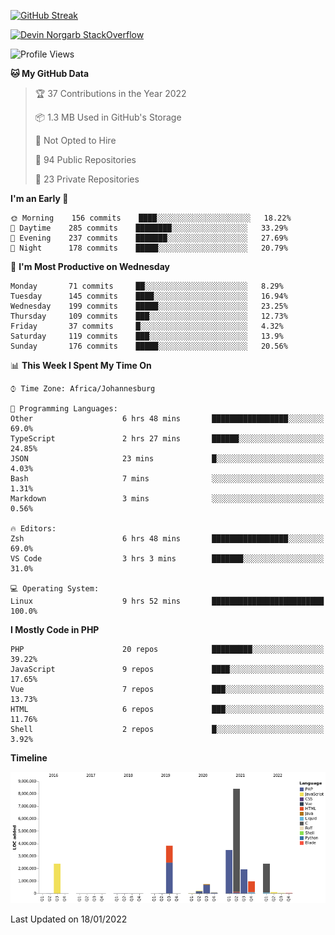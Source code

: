 
[![GitHub Streak](http://github-readme-streak-stats.herokuapp.com?user=DevinNorgarb&date_format=M%20j%5B%2C%20Y%5D)](https://git.io/streak-stats)


[![Devin Norgarb StackOverflow](https://github-readme-stackoverflow.vercel.app/?userID=4993755)](https://stackoverflow.com/users/4993755/devin-norgarb)

<!--START_SECTION:waka-->
![Profile Views](http://img.shields.io/badge/Profile%20Views-44-blue)

**🐱 My GitHub Data** 

> 🏆 37 Contributions in the Year 2022
 > 
> 📦 1.3 MB Used in GitHub's Storage 
 > 
> 🚫 Not Opted to Hire
 > 
> 📜 94 Public Repositories 
 > 
> 🔑 23 Private Repositories  
 > 
**I'm an Early 🐤** 

```text
🌞 Morning    156 commits    ████░░░░░░░░░░░░░░░░░░░░░   18.22% 
🌆 Daytime    285 commits    ████████░░░░░░░░░░░░░░░░░   33.29% 
🌃 Evening    237 commits    ███████░░░░░░░░░░░░░░░░░░   27.69% 
🌙 Night      178 commits    █████░░░░░░░░░░░░░░░░░░░░   20.79%

```
📅 **I'm Most Productive on Wednesday** 

```text
Monday       71 commits     ██░░░░░░░░░░░░░░░░░░░░░░░   8.29% 
Tuesday      145 commits    ████░░░░░░░░░░░░░░░░░░░░░   16.94% 
Wednesday    199 commits    █████░░░░░░░░░░░░░░░░░░░░   23.25% 
Thursday     109 commits    ███░░░░░░░░░░░░░░░░░░░░░░   12.73% 
Friday       37 commits     █░░░░░░░░░░░░░░░░░░░░░░░░   4.32% 
Saturday     119 commits    ███░░░░░░░░░░░░░░░░░░░░░░   13.9% 
Sunday       176 commits    █████░░░░░░░░░░░░░░░░░░░░   20.56%

```


📊 **This Week I Spent My Time On** 

```text
⌚︎ Time Zone: Africa/Johannesburg

💬 Programming Languages: 
Other                    6 hrs 48 mins       █████████████████░░░░░░░░   69.0% 
TypeScript               2 hrs 27 mins       ██████░░░░░░░░░░░░░░░░░░░   24.85% 
JSON                     23 mins             █░░░░░░░░░░░░░░░░░░░░░░░░   4.03% 
Bash                     7 mins              ░░░░░░░░░░░░░░░░░░░░░░░░░   1.31% 
Markdown                 3 mins              ░░░░░░░░░░░░░░░░░░░░░░░░░   0.56%

🔥 Editors: 
Zsh                      6 hrs 48 mins       █████████████████░░░░░░░░   69.0% 
VS Code                  3 hrs 3 mins        ███████░░░░░░░░░░░░░░░░░░   31.0%

💻 Operating System: 
Linux                    9 hrs 52 mins       █████████████████████████   100.0%

```

**I Mostly Code in PHP** 

```text
PHP                      20 repos            █████████░░░░░░░░░░░░░░░░   39.22% 
JavaScript               9 repos             ████░░░░░░░░░░░░░░░░░░░░░   17.65% 
Vue                      7 repos             ███░░░░░░░░░░░░░░░░░░░░░░   13.73% 
HTML                     6 repos             ███░░░░░░░░░░░░░░░░░░░░░░   11.76% 
Shell                    2 repos             █░░░░░░░░░░░░░░░░░░░░░░░░   3.92%

```


**Timeline**

![Chart not found](https://raw.githubusercontent.com/DevinNorgarb/DevinNorgarb/main/charts/bar_graph.png) 


 Last Updated on 18/01/2022
<!--END_SECTION:waka-->

